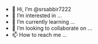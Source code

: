 - 👋 Hi, I’m @srsabbir7222
- 👀 I’m interested in ...
- 🌱 I’m currently learning ...
- 💞️ I’m looking to collaborate on ...
- 📫 How to reach me ...

<!---
srsabbir7222/srsabbir7222 is a ✨ special ✨ repository because its `README.md` (this file) appears on your GitHub profile.
You can click the Preview link to take a look at your changes.
---
